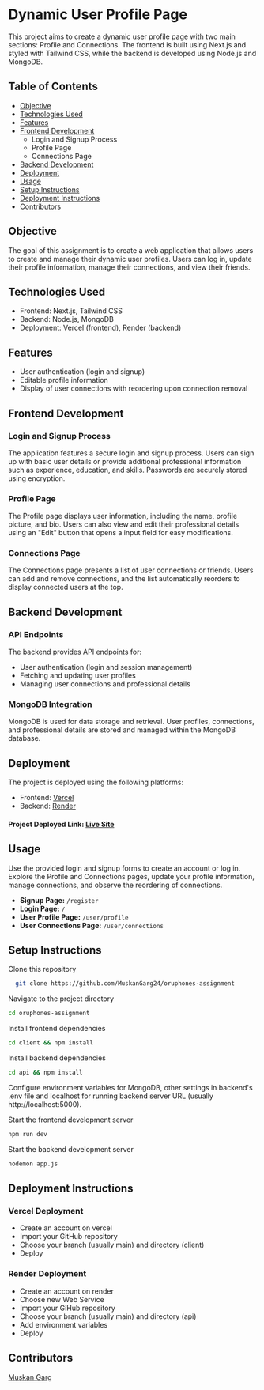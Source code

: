 # Dynamic User Profile Page
This project aims to create a dynamic user profile page with two main sections: Profile and Connections. The frontend is built using Next.js and styled with Tailwind CSS, while the backend is developed using Node.js and MongoDB.

## Table of Contents
- [Objective](#objective)
- [Technologies Used](#technologies-used)
- [Features](#features)
- [Frontend Development](#frontend-development)
  - Login and Signup Process
  - Profile Page
  - Connections Page
- [Backend Development](#backend-development)
- [Deployment](#deployment)
- [Usage](#usage)
- [Setup Instructions](#setup-instructions)
- [Deployment Instructions](#deployment-instructions)
- [Contributors](#contributors)

## Objective
The goal of this assignment is to create a web application that allows users to create and manage their dynamic user profiles. Users can log in, update their profile information, manage their connections, and view their friends.

## Technologies Used
- Frontend: Next.js, Tailwind CSS
- Backend: Node.js, MongoDB
- Deployment: Vercel (frontend), Render (backend)

## Features 
- User authentication (login and signup)
- Editable profile information
- Display of user connections with reordering upon connection removal

## Frontend Development

### Login and Signup Process
The application features a secure login and signup process. Users can sign up with basic user details or provide additional professional information such as experience, education, and skills. Passwords are securely stored using encryption.

### Profile Page
The Profile page displays user information, including the name, profile picture, and bio. Users can also view and edit their professional details using an "Edit" button that opens a input field for easy modifications.

### Connections Page
The Connections page presents a list of user connections or friends. Users can add and remove connections, and the list automatically reorders to display connected users at the top.

## Backend Development

### API Endpoints
The backend provides API endpoints for:
- User authentication (login and session management)
- Fetching and updating user profiles
- Managing user connections and professional details

### MongoDB Integration
MongoDB is used for data storage and retrieval. User profiles, connections, and professional details are stored and managed within the MongoDB database.


## Deployment 
The project is deployed using the following platforms:
- Frontend: [Vercel](https://vercel.com/)
- Backend: [Render](https://render.com/)
#### Project Deployed Link: [Live Site](https://oruphones-assignment-chi.vercel.app/) 

## Usage
Use the provided login and signup forms to create an account or log in.
Explore the Profile and Connections pages, update your profile information, manage connections, and observe the reordering of connections.
- **Signup Page:** `/register`
- **Login Page:** `/`
- **User Profile Page:** `/user/profile`
- **User Connections Page:** `/user/connections`

## Setup Instructions
Clone this repository
```bash
  git clone https://github.com/MuskanGarg24/oruphones-assignment
```
Navigate to the project directory
```bash
cd oruphones-assignment
```
Install frontend dependencies
```bash
cd client && npm install
```
Install backend dependencies
```bash
cd api && npm install
```
Configure environment variables for MongoDB, other settings in backend's .env file and localhost for running backend server URL (usually http://localhost:5000).

Start the frontend development server
```bash
npm run dev
```
Start the backend development server
```bash
nodemon app.js
```

## Deployment Instructions

### Vercel Deployment
- Create an account on vercel
- Import your GitHub repository
- Choose your branch (usually main) and directory (client)
- Deploy

### Render Deployment
- Create an account on render
- Choose new Web Service
- Import your GiHub repository
- Choose your branch (usually main) and directory (api)
- Add environment variables
- Deploy

## Contributors 
[Muskan Garg](https://github.com/MuskanGarg24)

